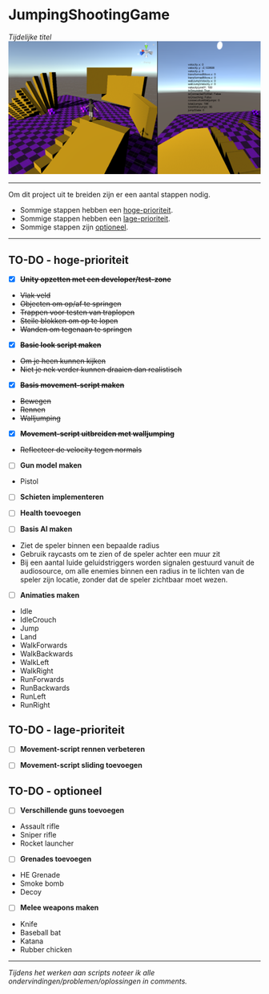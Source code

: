 # JumpingShootingGame
*Tijdelijke titel*
![Screenshot vanuit Unity](https://raw.githubusercontent.com/Rowan-Mulder/JumpingShootingGame/master/Assets/Screenshots/Screenshot1.png)

---

Om dit project uit te breiden zijn er een aantal stappen nodig.
* Sommige stappen hebben een [hoge-prioriteit](https://github.com/Rowan-Mulder/JumpingShootingGame/blob/master/README.md#to-do---hoge-prioriteit).
* Sommige stappen hebben een [lage-prioriteit](https://github.com/Rowan-Mulder/JumpingShootingGame/blob/master/README.md#to-do---lage-prioriteit).
* Sommige stappen zijn [optioneel](https://github.com/Rowan-Mulder/JumpingShootingGame/blob/master/README.md#to-do---optioneel).

---

## TO-DO - hoge-prioriteit
- [x] ~~**Unity opzetten met een developer/test-zone**~~
* ~~Vlak veld~~
* ~~Objecten om op/af te springen~~
* ~~Trappen voor testen van traplopen~~
* ~~Steile blokken om op te lopen~~
* ~~Wanden om tegenaan te springen~~

- [x] ~~**Basic look script maken**~~
* ~~Om je heen kunnen kijken~~
* ~~Niet je nek verder kunnen draaien dan realistisch~~

- [x] ~~**Basis movement-script maken**~~
* ~~Bewegen~~
* ~~Rennen~~
* ~~Walljumping~~

- [x] ~~**Movement-script uitbreiden met walljumping**~~
* ~~Reflecteer de velocity tegen normals~~

- [ ] **Gun model maken**
* Pistol

- [ ] **Schieten implementeren**

- [ ] **Health toevoegen**

- [ ] **Basis AI maken**
* Ziet de speler binnen een bepaalde radius
* Gebruik raycasts om te zien of de speler achter een muur zit
* Bij een aantal luide geluidstriggers worden signalen gestuurd vanuit de audiosource, om alle enemies binnen een radius in te lichten van de speler zijn locatie, zonder dat de speler zichtbaar moet wezen.

- [ ] **Animaties maken**
* Idle
* IdleCrouch
* Jump
* Land
* WalkForwards
* WalkBackwards
* WalkLeft
* WalkRight
* RunForwards
* RunBackwards
* RunLeft
* RunRight


## TO-DO - lage-prioriteit
- [ ] **Movement-script rennen verbeteren**

- [ ] **Movement-script sliding toevoegen**


## TO-DO - optioneel
- [ ] **Verschillende guns toevoegen**
* Assault rifle
* Sniper rifle
* Rocket launcher

- [ ] **Grenades toevoegen**
* HE Grenade
* Smoke bomb
* Decoy

- [ ] **Melee weapons maken**
* Knife
* Baseball bat
* Katana
* Rubber chicken

---

*Tijdens het werken aan scripts noteer ik alle ondervindingen/problemen/oplossingen in comments.*
